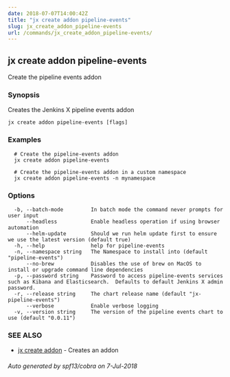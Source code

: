 ```yaml
---
date: 2018-07-07T14:00:42Z
title: "jx create addon pipeline-events"
slug: jx_create_addon_pipeline-events
url: /commands/jx_create_addon_pipeline-events/
---
```

## jx create addon pipeline-events

Create the pipeline events addon

### Synopsis

Creates the Jenkins X pipeline events addon

```
jx create addon pipeline-events [flags]
```

### Examples

```
  # Create the pipeline-events addon
  jx create addon pipeline-events
  
  # Create the pipeline-events addon in a custom namespace
  jx create addon pipeline-events -n mynamespace
```

### Options

```
  -b, --batch-mode         In batch mode the command never prompts for user input
      --headless           Enable headless operation if using browser automation
      --helm-update        Should we run helm update first to ensure we use the latest version (default true)
  -h, --help               help for pipeline-events
  -n, --namespace string   The Namespace to install into (default "pipeline-events")
      --no-brew            Disables the use of brew on MacOS to install or upgrade command line dependencies
  -p, --password string    Password to access pipeline-events services such as Kibana and Elasticsearch.  Defaults to default Jenkins X admin password.
  -r, --release string     The chart release name (default "jx-pipeline-events")
      --verbose            Enable verbose logging
  -v, --version string     The version of the pipeline events chart to use (default "0.0.11")
```

### SEE ALSO

* [jx create addon](/commands/jx_create_addon/)	 - Creates an addon

###### Auto generated by spf13/cobra on 7-Jul-2018
